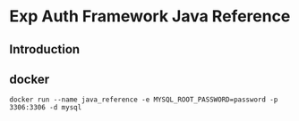 # Exp Auth Framework Java Reference

## Introduction


## docker

`docker run --name java_reference -e MYSQL_ROOT_PASSWORD=password -p 3306:3306 -d mysql`
